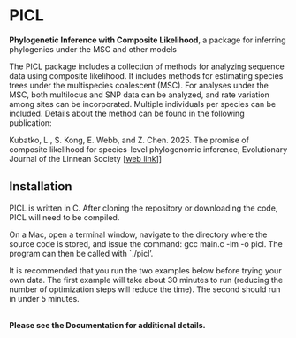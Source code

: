 # PICL
<b>Phylogenetic Inference with Composite Likelihood</b>, a package for inferring phylogenies under the MSC and other models

The PICL package includes a collection of methods for analyzing sequence data using composite likelihood. It includes methods for estimating species trees under the multispecies coalescent (MSC). For analyses 
under the MSC, both multilocus and SNP data can be analyzed, and rate variation among sites can be incorporated. Multiple individuals per species can be included. Details about the method can be found in the following publication:

Kubatko, L., S. Kong, E. Webb, and Z. Chen. 2025. The promise of composite likelihood for species-level phylogenomic inference, Evolutionary Journal of the Linnean Society [<a href="https://academic.oup.com/evolinnean/advance-article/doi/10.1093/evolinnean/kzaf008/8127126?login=true">web link</a>]]




## Installation

PICL is written in C. After cloning the repository or downloading the code, PICL will need to be compiled.

On a Mac, open a terminal window, navigate to the directory where the source code is stored, and issue the command: gcc main.c -lm -o picl. The program can then be called with `./picl’.

It is recommended that you run the two examples below before trying your own data. The first example will take about 30 minutes to run (reducing the number of optimization steps will reduce the time). The second should run in under 5 minutes.

<br>
<b> Please see the Documentation for additional details.</b>
